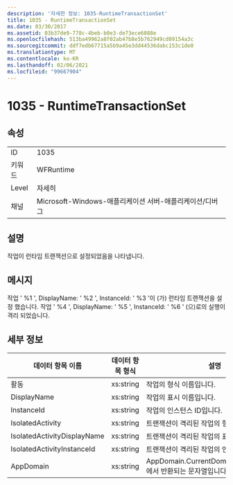 ```yaml
---
description: '자세한 정보: 1035-RuntimeTransactionSet'
title: 1035 - RuntimeTransactionSet
ms.date: 03/30/2017
ms.assetid: 03b37de9-778c-4beb-b0e3-de73ece6088e
ms.openlocfilehash: 513ba49962a8f02ab47b8e5b762949cd09154a3c
ms.sourcegitcommit: ddf7edb67715a5b9a45e3dd44536dabc153c1de0
ms.translationtype: MT
ms.contentlocale: ko-KR
ms.lasthandoff: 02/06/2021
ms.locfileid: "99667904"
---
```

# <a name="1035---runtimetransactionset"></a>1035 - RuntimeTransactionSet

## <a name="properties"></a>속성  
  
|||  
|-|-|  
|ID|1035|  
|키워드|WFRuntime|  
|Level|자세히|  
|채널|Microsoft-Windows-애플리케이션 서버-애플리케이션/디버그|  
  
## <a name="description"></a>설명  

 작업이 런타임 트랜잭션으로 설정되었음을 나타냅니다.  
  
## <a name="message"></a>메시지  

 작업 ' %1 ', DisplayName: ' %2 ', InstanceId: ' %3 '이 (가) 런타임 트랜잭션을 설정 했습니다.  작업 ' %4 ', DisplayName: ' %5 ', InstanceId: ' %6 ' (으)로의 실행이 격리 되었습니다.  
  
## <a name="details"></a>세부 정보  
  
|데이터 항목 이름|데이터 항목 형식|설명|  
|--------------------|--------------------|-----------------|  
|활동|xs:string|작업의 형식 이름입니다.|  
|DisplayName|xs:string|작업의 표시 이름입니다.|  
|InstanceId|xs:string|작업의 인스턴스 ID입니다.|  
|IsolatedActivity|xs:string|트랜잭션이 격리된 작업의 형식 이름입니다.|  
|IsolatedActivityDisplayName|xs:string|트랜잭션이 격리된 작업의 표시 이름입니다.|  
|IsolatedActivityInstanceId|xs:string|트랜잭션이 격리된 작업의 인스턴스 ID입니다.|  
|AppDomain|xs:string|AppDomain.CurrentDomain.FriendlyName에서 반환되는 문자열입니다.|
